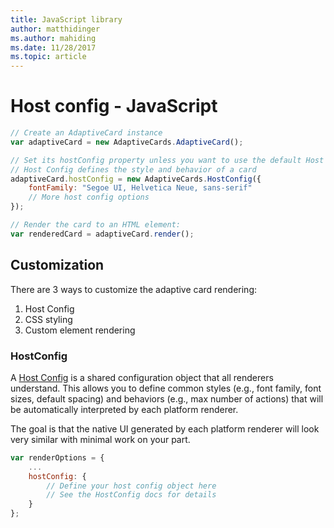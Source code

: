 ```yaml
---
title: JavaScript library
author: matthidinger
ms.author: mahiding
ms.date: 11/28/2017
ms.topic: article
---
```


# Host config - JavaScript

```js
// Create an AdaptiveCard instance
var adaptiveCard = new AdaptiveCards.AdaptiveCard();

// Set its hostConfig property unless you want to use the default Host Config
// Host Config defines the style and behavior of a card
adaptiveCard.hostConfig = new AdaptiveCards.HostConfig({
    fontFamily: "Segoe UI, Helvetica Neue, sans-serif"
    // More host config options
});

// Render the card to an HTML element:
var renderedCard = adaptiveCard.render();
```

## Customization

There are 3 ways to customize the adaptive card rendering: 
1. Host Config
2. CSS styling
3. Custom element rendering

### HostConfig 

A [Host Config](../HostConfig.md) is a shared configuration object that all renderers understand. This allows you to define common styles (e.g., font family, font sizes, default spacing) and behaviors (e.g., max number of actions) that will be automatically interpreted by each platform renderer. 

The goal is that the native UI generated by each platform renderer will look very similar with minimal work on your part.

```javascript
var renderOptions = {
    ...
    hostConfig: {
        // Define your host config object here
        // See the HostConfig docs for details
    }
};
```